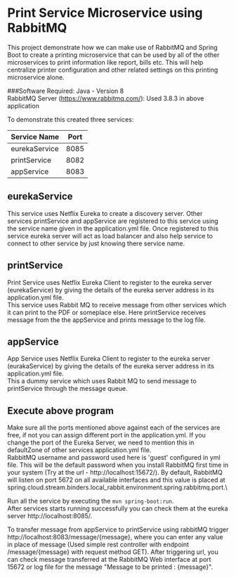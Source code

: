 # Print Service Microservice using RabbitMQ
This project demonstrate how we can make use of RabbitMQ and Spring Boot to create a printing microservice that can be used by all of the other microservices to print information like report, bills etc. This will help centralize printer configuration and other related settings on this printing microservice alone. 

###Software Required: 
Java - Version 8\
RabbitMQ Server (https://www.rabbitmq.com/): Used  3.8.3 in above application

To demonstrate this created three services:  

| Service Name         | Port   |
| ------------- |:-------------:|
| eurekaService      | 8085 |
| printService      | 8082     |
| appService |   8083 |

## eurekaService

This service uses Netflix Eureka to create a discovery server. Other services printService and appService are registered to this service using the service name given in the application.yml file. Once registered to this service eureka server will act as load balancer and also help service to connect to other service by just knowing there service name.

## printService

Print Service uses Netflix Eureka Client to register to the eureka server (eurekaService) by giving the details of the eureka server address in its application.yml file. \
This service uses Rabbit MQ to receive message from other services which it can print to the PDF or someplace else. Here printService receives message from the the appService and prints message to the log file.

## appService

App Service uses Netflix Eureka Client to register to the eureka server (eurakaService) by giving the details of the eureka server address in its application.yml file. \
This a dummy service which uses Rabbit MQ to send message to printService through the message queue.

## Execute above program

Make sure all the ports mentioned above against each of the services are free, if not you can assign different port in the application.yml. If you change the port of the Eureka Server, we need to mention this in defaultZone of other services application.yml file.\
RabbitMQ username and password used here is 'guest' configured in yml file. This will be the default password when you install RabbitMQ first time in your system (Try at the url - http://localhost:15672/). By default, RabbitMQ will listen on port 5672 on all available interfaces and this value is placed at spring.cloud.stream.binders.local_rabbit.environment.spring.rabbitmq.port.\

Run all the service by executing the `mvn spring-boot:run`. \
After services starts running successfully you can check them at the eureka server http://localhost:8085/.

To transfer message from appService to printService using rabbitMQ trigger http://localhost:8083/message/{message}, where you can enter any value in place of message (Used simple rest controller with endpoint /message/{message} with request method GET). 
After triggering url, you can check message transferred at the RabbitMQ Web interface at port 15672 or log file for the message "Message to be printed : {message}".



